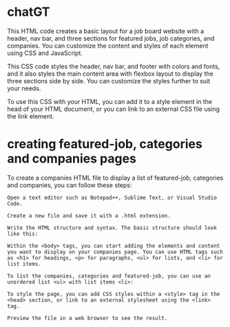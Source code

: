 # chatGT

This HTML code creates a basic layout for a job board website with a header, nav bar, and three sections for featured jobs, job categories, and companies. You can customize the content and styles of each element using CSS and JavaScript.

This CSS code styles the header, nav bar, and footer with colors and fonts, and it also styles the main content area with flexbox layout to display the three sections side by side. You can customize the styles further to suit your needs.

To use this CSS with your HTML, you can add it to a style element in the head of your HTML document, or you can link to an external CSS file using the link element.

# creating featured-job, categories and companies pages

To create a companies HTML file to display a list of featured-job, categories and companies, you can follow these steps:

    Open a text editor such as Notepad++, Sublime Text, or Visual Studio Code.

    Create a new file and save it with a .html extension.

    Write the HTML structure and syntax. The basic structure should look like this:

    Within the <body> tags, you can start adding the elements and content you want to display on your companies page. You can use HTML tags such as <h1> for headings, <p> for paragraphs, <ul> for lists, and <li> for list items.

    To list the companies, categories and featured-job, you can use an unordered list <ul> with list items <li>:

    To style the page, you can add CSS styles within a <style> tag in the <head> section, or link to an external stylesheet using the <link> tag.

    Preview the file in a web browser to see the result.
